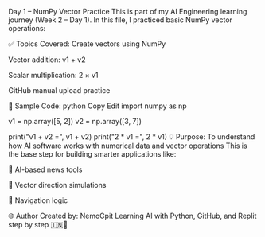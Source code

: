 Day 1 – NumPy Vector Practice
This is part of my AI Engineering learning journey (Week 2 – Day 1).
In this file, I practiced basic NumPy vector operations:

✅ Topics Covered:
Create vectors using NumPy

Vector addition: v1 + v2

Scalar multiplication: 2 × v1

GitHub manual upload practice

🧪 Sample Code:
python
Copy
Edit
import numpy as np

v1 = np.array([5, 2])
v2 = np.array([3, 7])

print("v1 + v2 =", v1 + v2)
print("2 * v1 =", 2 * v1)
💡 Purpose:
To understand how AI software works with numerical data and vector operations
This is the base step for building smarter applications like:

🤖 AI-based news tools

🎯 Vector direction simulations

📡 Navigation logic

🌐 Author
Created by: NemoCpit
Learning AI with Python, GitHub, and Replit step by step 🇮🇳🧠

